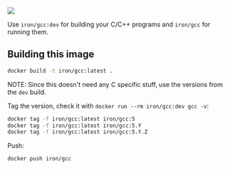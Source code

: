 [![](http://badge-imagelayers.iron.io/iron/gcc:latest.svg)](http://imagelayers.iron.io/?images=iron/gcc:latest 'Get your own badge on imagelayers.iron.io')

Use `iron/gcc:dev` for building your C/C++ programs and `iron/gcc` for running them.

## Building this image

```sh
docker build -t iron/gcc:latest .
```

NOTE: Since this doesn't need any C specific stuff, use the versions from the `dev` build.

Tag the version, check it with `docker run --rm iron/gcc:dev gcc -v`:

```sh
docker tag -f iron/gcc:latest iron/gcc:5
docker tag -f iron/gcc:latest iron/gcc:5.Y
docker tag -f iron/gcc:latest iron/gcc:5.Y.Z
```

Push:

```sh
docker push iron/gcc
```
